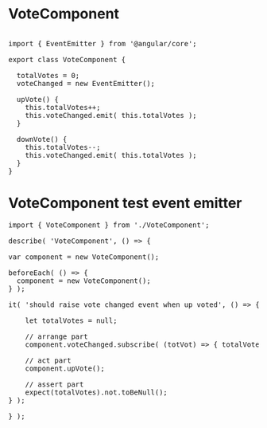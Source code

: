 # VoteComponent
<pre>

import { EventEmitter } from '@angular/core';

export class VoteComponent {
  
  totalVotes = 0;
  voteChanged = new EventEmitter();
  
  upVote() {
    this.totalVotes++;
    this.voteChanged.emit( this.totalVotes );
  }
  
  downVote() {
    this.totalVotes--;
    this.voteChanged.emit( this.totalVotes );
  }
}
</pre>


# VoteComponent test event emitter

<pre>
import { VoteComponent } from './VoteComponent';

describe( 'VoteComponent', () => {

var component = new VoteComponent();

beforeEach( () => {
  component = new VoteComponent();
} );

it( 'should raise vote changed event when up voted', () => {

    let totalVotes = null;
    
    // arrange part
    component.voteChanged.subscribe( (totVot) => { totalVotes = totVot } );
    
    // act part
    component.upVote();
    
    // assert part
    expect(totalVotes).not.toBeNull();
} );

} );

</pre>
